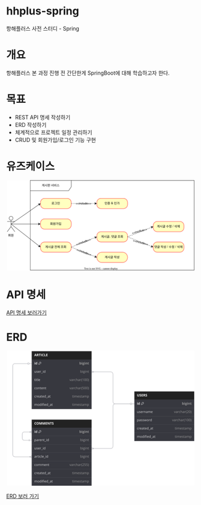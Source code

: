 # hhplus-spring
항해플러스 사전 스터디 - Spring

# 개요
항해플러스 본 과정 진행 전 간단한게 SpringBoot에 대해 학습하고자 한다.

# 목표
- REST API 명세 작성하기
- ERD 작성하기
- 체계적으로 프로젝트 일정 관리하기
- CRUD 및 회원가입/로그인 기능 구현

# 유즈케이스
<p align="center">
  <img src="./document/Spring.drawio.svg" width="500" />
</p>

# API 명세
[API 명세 보러가기](https://jk0-8.gitbook.io/hhplus-spring/)

# ERD 
<p align="center">
  <img src="./document/ERD.svg" width="500" />
</p>

[ERD 보러 가기](https://dbdiagram.io/d/hhplus-spring-684cd8693cc77757c8d9b381)

